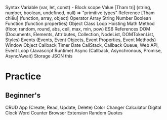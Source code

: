 Syntax
Variable (var, let, const) - Block scope
Value [Tham trị] (string, number, boolean, undefined, null) => "primitive types"
Reference [Tham chiếu] (function, array, object)
Operator
Array
String
Number
Boolean
Function (function properties)
Object
Class
Loop
Hoisting
Math Method (floor, random, round, abs, ceil, max, min, pow)
ES6
References
DOM (Documents, Elements, Attributes, Collection, NodeList, DOMTokenList, Styles)
Events (Events, Event Objects, Event Properties, Event Methods)
Window Object
Callback
Timer
Date
CallStack, Callback Queue, Web API, Event Loop (Javascript Runtime)
Async (Callback, Asynchronous, Promise, Async/Await)
Storage
JSON
this


# Practice
## Beginner's
CRUD App (Create, Read, Update, Delete)
Color Changer
Calculator
Digital Clock
Word Counter
Browser Extension
Random Quotes